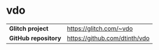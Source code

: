 # vdo

|                       |                               |
| --------------------- | ----------------------------- |
| **Glitch project**    | https://glitch.com/~vdo       |
| **GitHub repository** | https://github.com/dtinth/vdo |
